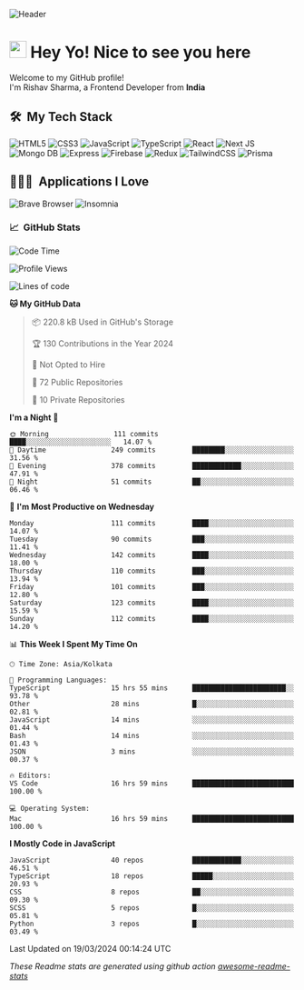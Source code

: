 ![Header](https://github.com/0xrishavsharma/0xrishavsharma/assets/63146727/d1ced55d-0def-4c32-8adf-552853988438)


<h1>
  <img src="https://emojis.slackmojis.com/emojis/images/1531849430/4246/blob-sunglasses.gif?1531849430" width="30"/> 
  Hey Yo! Nice to see you here 
<!--   <img src="https://user-images.githubusercontent.com/18350557/176309783-0785949b-9127-417c-8b55-ab5a4333674e.gif" width="30"/>  -->
</h1> 

<p>Welcome to my GitHub profile! </br> I'm Rishav Sharma, a Frontend Developer from <b>India</b>
<h2> 🛠 &nbsp;My Tech Stack</h3>

  ![HTML5](https://img.shields.io/badge/html5-%23E34F26.svg?style=for-the-badge&logo=html5&logoColor=white)
  ![CSS3](https://img.shields.io/badge/css3-%231572B6.svg?style=for-the-badge&logo=css3&logoColor=white)
  ![JavaScript](https://img.shields.io/badge/javascript-%23323330.svg?style=for-the-badge&logo=javascript&logoColor=%23F7DF1E)
  ![TypeScript](https://img.shields.io/badge/typescript-%23007ACC.svg?style=for-the-badge&logo=typescript&logoColor=white)
  ![React](https://img.shields.io/badge/react-%2320232a.svg?style=for-the-badge&logo=react&logoColor=%2361DAFB)
  ![Next JS](https://img.shields.io/badge/Next-black?style=for-the-badge&logo=next.js&logoColor=white)
  ![Mongo DB](https://img.shields.io/badge/MongoDB-13AA52?style=for-the-badge&logo=next.js&logoColor=white)
  ![Express](https://img.shields.io/badge/Express-1D1F21?style=for-the-badge&logo=express&logoColor=white)
  ![Firebase](https://img.shields.io/badge/Firebase-039BE5?style=for-the-badge&logo=Firebase&logoColor=white)
  ![Redux](https://img.shields.io/badge/redux-%23593d88.svg?style=for-the-badge&logo=redux&logoColor=white)
  ![TailwindCSS](https://img.shields.io/badge/tailwindcss-%2338B2AC.svg?style=for-the-badge&logo=tailwind-css&logoColor=white)
  ![Prisma](https://img.shields.io/badge/Prisma-3982CE?style=for-the-badge&logo=Prisma&logoColor=white)

<h2> 👨🏻‍💻 &nbsp;Applications I Love </h3>

  ![Brave Browser](https://img.shields.io/badge/-Brave_Browser-FB542B?style=for-the-badge&logo=brave&logoColor=white)
  ![Insomnia](https://img.shields.io/badge/-Insomnia-5849BE?style=for-the-badge&logo=insomnia&logoColor=white)


<h3> 📈 &nbsp;GitHub Stats </h3>

<!--START_SECTION:waka-->
![Code Time](http://img.shields.io/badge/Code%20Time-29%20hrs%2047%20mins-blue)

![Profile Views](http://img.shields.io/badge/Profile%20Views-0-blue)

![Lines of code](https://img.shields.io/badge/From%20Hello%20World%20I%27ve%20Written-8.2%20million%20lines%20of%20code-blue)

**🐱 My GitHub Data** 

> 📦 220.8 kB Used in GitHub's Storage 
 > 
> 🏆 130 Contributions in the Year 2024
 > 
> 🚫 Not Opted to Hire
 > 
> 📜 72 Public Repositories 
 > 
> 🔑 10 Private Repositories 
 > 
**I'm a Night 🦉** 

```text
🌞 Morning                111 commits         ████░░░░░░░░░░░░░░░░░░░░░   14.07 % 
🌆 Daytime                249 commits         ████████░░░░░░░░░░░░░░░░░   31.56 % 
🌃 Evening                378 commits         ████████████░░░░░░░░░░░░░   47.91 % 
🌙 Night                  51 commits          ██░░░░░░░░░░░░░░░░░░░░░░░   06.46 % 
```
📅 **I'm Most Productive on Wednesday** 

```text
Monday                   111 commits         ████░░░░░░░░░░░░░░░░░░░░░   14.07 % 
Tuesday                  90 commits          ███░░░░░░░░░░░░░░░░░░░░░░   11.41 % 
Wednesday                142 commits         ████░░░░░░░░░░░░░░░░░░░░░   18.00 % 
Thursday                 110 commits         ███░░░░░░░░░░░░░░░░░░░░░░   13.94 % 
Friday                   101 commits         ███░░░░░░░░░░░░░░░░░░░░░░   12.80 % 
Saturday                 123 commits         ████░░░░░░░░░░░░░░░░░░░░░   15.59 % 
Sunday                   112 commits         ████░░░░░░░░░░░░░░░░░░░░░   14.20 % 
```


📊 **This Week I Spent My Time On** 

```text
🕑︎ Time Zone: Asia/Kolkata

💬 Programming Languages: 
TypeScript               15 hrs 55 mins      ███████████████████████░░   93.78 % 
Other                    28 mins             █░░░░░░░░░░░░░░░░░░░░░░░░   02.81 % 
JavaScript               14 mins             ░░░░░░░░░░░░░░░░░░░░░░░░░   01.44 % 
Bash                     14 mins             ░░░░░░░░░░░░░░░░░░░░░░░░░   01.43 % 
JSON                     3 mins              ░░░░░░░░░░░░░░░░░░░░░░░░░   00.37 % 

🔥 Editors: 
VS Code                  16 hrs 59 mins      █████████████████████████   100.00 % 

💻 Operating System: 
Mac                      16 hrs 59 mins      █████████████████████████   100.00 % 
```

**I Mostly Code in JavaScript** 

```text
JavaScript               40 repos            ████████████░░░░░░░░░░░░░   46.51 % 
TypeScript               18 repos            █████░░░░░░░░░░░░░░░░░░░░   20.93 % 
CSS                      8 repos             ██░░░░░░░░░░░░░░░░░░░░░░░   09.30 % 
SCSS                     5 repos             █░░░░░░░░░░░░░░░░░░░░░░░░   05.81 % 
Python                   3 repos             █░░░░░░░░░░░░░░░░░░░░░░░░   03.49 % 
```




 Last Updated on 19/03/2024 00:14:24 UTC
<!--END_SECTION:waka-->
*These Readme stats are generated using github action [awesome-readme-stats](https://github.com/anmol098/waka-readme-stats)*
